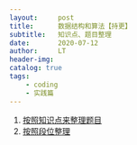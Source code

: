 ```yaml
---
layout:     post
title:      数据结构和算法【持更】
subtitle:   知识点、题目整理
date:       2020-07-12
author:     LT
header-img: 
catalog: true
tags:
    - coding
    - 实践篇
---
```


1. [按照知识点来整理题目](https://github.com/LeeeLiu/Leetcode_notes/)
2. [按照段位整理](https://github.com/LeeeLiu/Leetcode_notes/blob/master/summary/ChallengeCAT/ChallengeCAT.md)